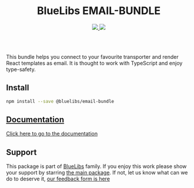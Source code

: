 <h1 align="center">BlueLibs EMAIL-BUNDLE</h1>

<p align="center">
  <a href="https://travis-ci.org/bluelibs/email-bundle">
    <img src="https://api.travis-ci.org/bluelibs/email-bundle.svg?branch=master" />
  </a>
  <a href="https://coveralls.io/github/bluelibs/email-bundle?branch=master">
    <img src="https://coveralls.io/repos/github/bluelibs/email-bundle/badge.svg?branch=master" />
  </a>
</p>

<br />
<br />

This bundle helps you connect to your favourite transporter and render React templates as email. It is thought to work with TypeScript and enjoy type-safety.

## Install

```bash
npm install --save @bluelibs/email-bundle
```

## [Documentation](./DOCUMENTATION.md)

[Click here to go to the documentation](./DOCUMENTATION.md)

## Support

This package is part of [BlueLibs](https://www.bluelibs.com) family. If you enjoy this work please show your support by starring [the main package](https://github.com/bluelibs/bluelibs). If not, let us know what can we do to deserve it, [our feedback form is here](https://forms.gle/DTMg5Urgqey9QqLFA)
